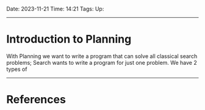 Date: 2023-11-21
Time: 14:21
Tags:
Up: 

---
# Introduction to Planning

With Planning we want to write a program that can solve all classical search problems; Search wants to write a program for just one problem. We have 2 types of 


---
# References
